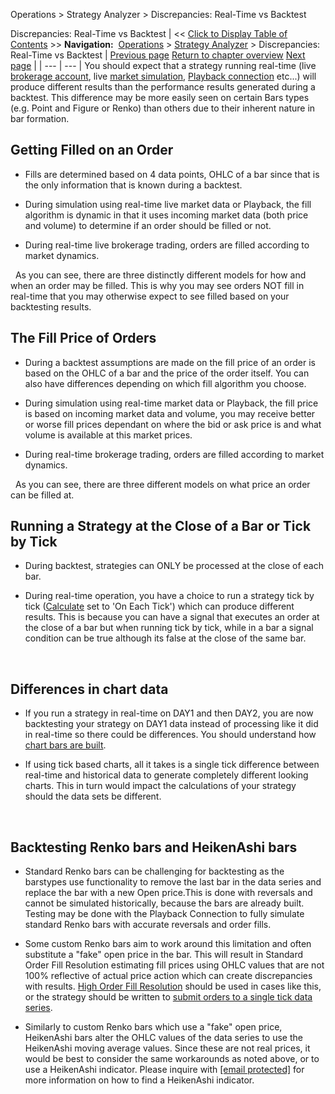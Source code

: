 ﻿
Operations > Strategy Analyzer > Discrepancies: Real-Time vs Backtest

Discrepancies: Real-Time vs Backtest
| << [Click to Display Table of Contents](discrepancies_real-time_vs_bac.md) >> **Navigation:**     [Operations](operations.md) > [Strategy Analyzer](strategy_analyzer.md) > Discrepancies: Real-Time vs Backtest | [Previous page](2d__3d_optimization_graphs.md) [Return to chapter overview](strategy_analyzer.md) [Next page](saving_strategy_parameter_temp.md) |
| --- | --- |
You should expect that a strategy running real-time (live [brokerage account](connecting.md), live [market simulation](simulation.md), [Playback connection](playback_connection.md) etc...) will produce different results than the performance results generated during a backtest. This difference may be more easily seen on certain Bars types (e.g. Point and Figure or Renko) than others due to their inherent nature in bar formation.
 
## Getting Filled on an Order
- Fills are determined based on 4 data points, OHLC of a bar since that is the only information that is known during a backtest. 

- During simulation using real-time live market data or Playback, the fill algorithm is dynamic in that it uses incoming market data (both price and volume) to determine if an order should be filled or not. 

- During real-time live brokerage trading, orders are filled according to market dynamics. 

 
As you can see, there are three distinctly different models for how and when an order may be filled. This is why you may see orders NOT fill in real-time that you may otherwise expect to see filled based on your backtesting results.
 
## The Fill Price of Orders
- During a backtest assumptions are made on the fill price of an order is based on the OHLC of a bar and the price of the order itself. You can also have differences depending on which fill algorithm you choose. 

- During simulation using real-time market data or Playback, the fill price is based on incoming market data and volume, you may receive better or worse fill prices dependant on where the bid or ask price is and what volume is available at this market prices. 

- During real-time brokerage trading, orders are filled according to market dynamics. 

 
As you can see, there are three different models on what price an order can be filled at.
 
## Running a Strategy at the Close of a Bar or Tick by Tick
- During backtest, strategies can ONLY be processed at the close of each bar. 

- During real-time operation, you have a choice to run a strategy tick by tick ([Calculate](running_a_ninjascript_strategy.md) set to 'On Each Tick') which can produce different results. This is because you can have a signal that executes an order at the close of a bar but when running tick by tick, while in a bar a signal condition can be true although its false at the close of the same bar. 

 
## Differences in chart data
- If you run a strategy in real-time on DAY1 and then DAY2, you are now backtesting your strategy on DAY1 data instead of processing like it did in real-time so there could be differences. You should understand how [chart bars are built](how_bars_are_built.md).

- If using tick based charts, all it takes is a single tick difference between real-time and historical data to generate completely different looking charts. This in turn would impact the calculations of your strategy should the data sets be different.

 
## Backtesting Renko bars and HeikenAshi bars
- Standard Renko bars can be challenging for backtesting as the barstypes use functionality to remove the last bar in the data series and replace the bar with a new Open price.This is done with reversals and cannot be simulated historically, because the bars are already built. Testing may be done with the Playback Connection to fully simulate standard Renko bars with accurate reversals and order fills.

- Some custom Renko bars aim to work around this limitation and often substitute a "fake" open price in the bar. This will result in Standard Order Fill Resolution estimating fill prices using OHLC values that are not 100% reflective of actual price action which can create discrepancies with results. [High Order Fill Resolution](understanding_historical_fill_.md) should be used in cases like this, or the strategy should be written to [submit orders to a single tick data series](backtesting_ninjascript_strate.md).

- Similarly to custom Renko bars which use a "fake" open price, HeikenAshi bars alter the OHLC values of the data series to use the HeikenAshi moving average values. Since these are not real prices, it would be best to consider the same workarounds as noted above, or to use a HeikenAshi indicator. Please inquire with [[email protected]](/cdn-cgi/l/email-protection#3f4f535e4b59504d524c4a4f4f504d4b7f515651555e4b4d5e5b5a4d115c5052) for more information on how to find a HeikenAshi indicator.
